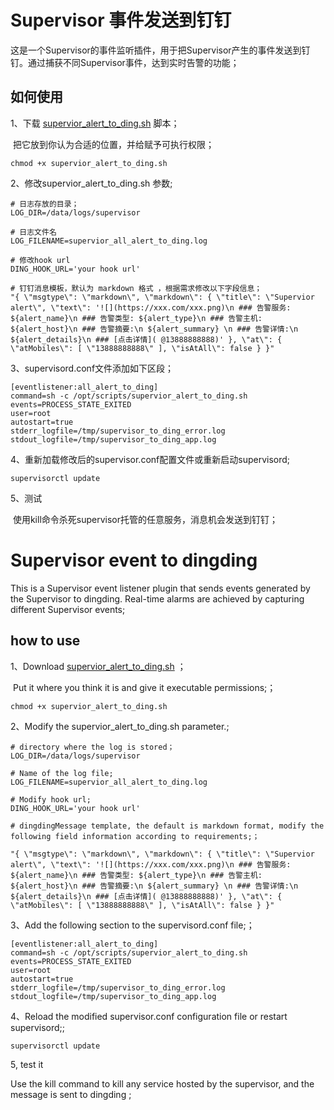 # Supervisor 事件发送到钉钉

这是一个Supervisor的事件监听插件，用于把Supervisor产生的事件发送到钉钉。通过捕获不同Supervisor事件，达到实时告警的功能；

## 如何使用

1、下载 [supervior_alert_to_ding.sh](https://github.com/cmboss/supervisor-alert-to-dingding/blob/master/supervior_alert_to_ding.sh) 脚本；

​		把它放到你认为合适的位置，并给赋予可执行权限；

```
chmod +x supervior_alert_to_ding.sh
```

2、修改supervior_alert_to_ding.sh 参数;

```
# 日志存放的目录；
LOG_DIR=/data/logs/supervisor

# 日志文件名
LOG_FILENAME=supervior_all_alert_to_ding.log

# 修改hook url
DING_HOOK_URL='your hook url'

# 钉钉消息模板，默认为 markdown 格式 ，根据需求修改以下字段信息；
"{ \"msgtype\": \"markdown\", \"markdown\": { \"title\": \"Supervior alert\", \"text\": '![](https://xxx.com/xxx.png)\n ### 告警服务: ${alert_name}\n ### 告警类型: ${alert_type}\n ### 告警主机: ${alert_host}\n ### 告警摘要:\n ${alert_summary} \n ### 告警详情:\n ${alert_details}\n ### [点击详情]( @13888888888)' }, \"at\": { \"atMobiles\": [ \"13888888888\" ], \"isAtAll\": false } }" 
```

3、supervisord.conf文件添加如下区段；

```
[eventlistener:all_alert_to_ding]
command=sh -c /opt/scripts/supervior_alert_to_ding.sh
events=PROCESS_STATE_EXITED
user=root
autostart=true
stderr_logfile=/tmp/supervisor_to_ding_error.log
stdout_logfile=/tmp/supervisor_to_ding_app.log
```

4、重新加载修改后的supervisor.conf配置文件或重新启动supervisord;

```
supervisorctl update
```

5、测试

​	使用kill命令杀死supervisor托管的任意服务，消息机会发送到钉钉；



# Supervisor event to dingding

This is a Supervisor event listener plugin that sends events generated by the Supervisor to dingding. Real-time alarms are achieved by capturing different Supervisor events;

##  how to use

1、Download  [supervior_alert_to_ding.sh](https://github.com/cmboss/supervisor-alert-to-dingding/blob/master/supervior_alert_to_ding.sh) ；

​		Put it where you think it is and give it executable permissions;；

```
chmod +x supervior_alert_to_ding.sh
```

2、Modify the supervior_alert_to_ding.sh parameter.;

```
# directory where the log is stored；
LOG_DIR=/data/logs/supervisor

# Name of the log file;
LOG_FILENAME=supervior_all_alert_to_ding.log

# Modify hook url;
DING_HOOK_URL='your hook url'

# dingdingMessage template, the default is markdown format, modify the following field information according to requirements;；

"{ \"msgtype\": \"markdown\", \"markdown\": { \"title\": \"Supervior alert\", \"text\": '![](https://xxx.com/xxx.png)\n ### 告警服务: ${alert_name}\n ### 告警类型: ${alert_type}\n ### 告警主机: ${alert_host}\n ### 告警摘要:\n ${alert_summary} \n ### 告警详情:\n ${alert_details}\n ### [点击详情]( @13888888888)' }, \"at\": { \"atMobiles\": [ \"13888888888\" ], \"isAtAll\": false } }" 
```

3、Add the following section to the supervisord.conf file;；

```
[eventlistener:all_alert_to_ding]
command=sh -c /opt/scripts/supervior_alert_to_ding.sh
events=PROCESS_STATE_EXITED
user=root
autostart=true
stderr_logfile=/tmp/supervisor_to_ding_error.log
stdout_logfile=/tmp/supervisor_to_ding_app.log
```

4、Reload the modified supervisor.conf configuration file or restart supervisord;;

```
supervisorctl update
```

5, test it

Use the kill command to kill any service hosted by the supervisor, and the message is sent to dingding ;